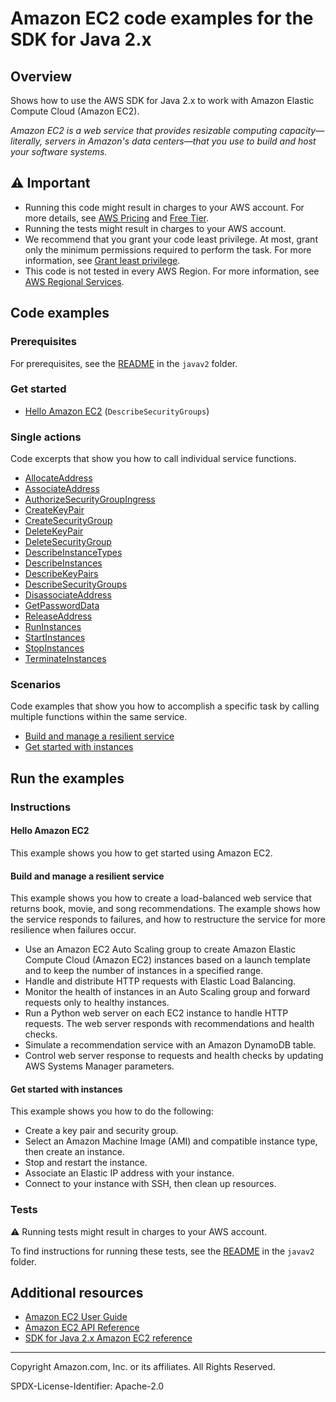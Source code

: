 # Amazon EC2 code examples for the SDK for Java 2.x

## Overview

Shows how to use the AWS SDK for Java 2.x to work with Amazon Elastic Compute Cloud (Amazon EC2).

<!--custom.overview.start-->
<!--custom.overview.end-->

_Amazon EC2 is a web service that provides resizable computing capacity—literally, servers in Amazon's data centers—that you use to build and host your software systems._

## ⚠ Important

* Running this code might result in charges to your AWS account. For more details, see [AWS Pricing](https://aws.amazon.com/pricing/) and [Free Tier](https://aws.amazon.com/free/).
* Running the tests might result in charges to your AWS account.
* We recommend that you grant your code least privilege. At most, grant only the minimum permissions required to perform the task. For more information, see [Grant least privilege](https://docs.aws.amazon.com/IAM/latest/UserGuide/best-practices.html#grant-least-privilege).
* This code is not tested in every AWS Region. For more information, see [AWS Regional Services](https://aws.amazon.com/about-aws/global-infrastructure/regional-product-services).

<!--custom.important.start-->
<!--custom.important.end-->

## Code examples

### Prerequisites

For prerequisites, see the [README](../../README.md#Prerequisites) in the `javav2` folder.


<!--custom.prerequisites.start-->
<!--custom.prerequisites.end-->

### Get started

- [Hello Amazon EC2](src/main/java/com/example/ec2/scenario/EC2Actions.java#L628) (`DescribeSecurityGroups`)


### Single actions

Code excerpts that show you how to call individual service functions.

- [AllocateAddress](src/main/java/com/example/ec2/scenario/EC2Actions.java#L282)
- [AssociateAddress](src/main/java/com/example/ec2/scenario/EC2Actions.java#L253)
- [AuthorizeSecurityGroupIngress](src/main/java/com/example/ec2/scenario/EC2Actions.java#L661)
- [CreateKeyPair](src/main/java/com/example/ec2/scenario/EC2Actions.java#L740)
- [CreateSecurityGroup](src/main/java/com/example/ec2/scenario/EC2Actions.java#L661)
- [DeleteKeyPair](src/main/java/com/example/ec2/scenario/EC2Actions.java#L94)
- [DeleteSecurityGroup](src/main/java/com/example/ec2/scenario/EC2Actions.java#L122)
- [DescribeInstanceTypes](src/main/java/com/example/ec2/scenario/EC2Actions.java#L522)
- [DescribeInstances](src/main/java/com/example/ec2/scenario/EC2Actions.java#L569)
- [DescribeKeyPairs](src/main/java/com/example/ec2/scenario/EC2Actions.java#L716)
- [DescribeSecurityGroups](src/main/java/com/example/ec2/scenario/EC2Actions.java#L629)
- [DisassociateAddress](src/main/java/com/example/ec2/scenario/EC2Actions.java#L227)
- [GetPasswordData](src/main/java/com/example/ec2/GetPasswordData.java#L3)
- [ReleaseAddress](src/main/java/com/example/ec2/scenario/EC2Actions.java#L197)
- [RunInstances](src/main/java/com/example/ec2/scenario/EC2Actions.java#L483)
- [StartInstances](src/main/java/com/example/ec2/scenario/EC2Actions.java#L306)
- [StopInstances](src/main/java/com/example/ec2/scenario/EC2Actions.java#L371)
- [TerminateInstances](src/main/java/com/example/ec2/scenario/EC2Actions.java#L145)

### Scenarios

Code examples that show you how to accomplish a specific task by calling multiple
functions within the same service.

- [Build and manage a resilient service](../../usecases/resilient_service/src/main/java/com/example/resilient/Main.java)
- [Get started with instances](src/main/java/com/example/ec2/scenario/EC2Scenario.java)


<!--custom.examples.start-->
<!--custom.examples.end-->

## Run the examples

### Instructions


<!--custom.instructions.start-->
<!--custom.instructions.end-->

#### Hello Amazon EC2

This example shows you how to get started using Amazon EC2.



#### Build and manage a resilient service

This example shows you how to create a load-balanced web service that returns book, movie, and song recommendations. The example shows how the service responds to failures, and how to restructure the service for more resilience when failures occur.

- Use an Amazon EC2 Auto Scaling group to create Amazon Elastic Compute Cloud (Amazon EC2) instances based on a launch template and to keep the number of instances in a specified range.
- Handle and distribute HTTP requests with Elastic Load Balancing.
- Monitor the health of instances in an Auto Scaling group and forward requests only to healthy instances.
- Run a Python web server on each EC2 instance to handle HTTP requests. The web server responds with recommendations and health checks.
- Simulate a recommendation service with an Amazon DynamoDB table.
- Control web server response to requests and health checks by updating AWS Systems Manager parameters.

<!--custom.scenario_prereqs.cross_ResilientService.start-->
<!--custom.scenario_prereqs.cross_ResilientService.end-->


<!--custom.scenarios.cross_ResilientService.start-->
<!--custom.scenarios.cross_ResilientService.end-->

#### Get started with instances

This example shows you how to do the following:

- Create a key pair and security group.
- Select an Amazon Machine Image (AMI) and compatible instance type, then create an instance.
- Stop and restart the instance.
- Associate an Elastic IP address with your instance.
- Connect to your instance with SSH, then clean up resources.

<!--custom.scenario_prereqs.ec2_Scenario_GetStartedInstances.start-->
<!--custom.scenario_prereqs.ec2_Scenario_GetStartedInstances.end-->


<!--custom.scenarios.ec2_Scenario_GetStartedInstances.start-->
<!--custom.scenarios.ec2_Scenario_GetStartedInstances.end-->

### Tests

⚠ Running tests might result in charges to your AWS account.


To find instructions for running these tests, see the [README](../../README.md#Tests)
in the `javav2` folder.



<!--custom.tests.start-->
<!--custom.tests.end-->

## Additional resources

- [Amazon EC2 User Guide](https://docs.aws.amazon.com/AWSEC2/latest/UserGuide/concepts.html)
- [Amazon EC2 API Reference](https://docs.aws.amazon.com/AWSEC2/latest/APIReference/Welcome.html)
- [SDK for Java 2.x Amazon EC2 reference](https://sdk.amazonaws.com/java/api/latest/software/amazon/awssdk/services/ec2/package-summary.html)

<!--custom.resources.start-->
<!--custom.resources.end-->

---

Copyright Amazon.com, Inc. or its affiliates. All Rights Reserved.

SPDX-License-Identifier: Apache-2.0